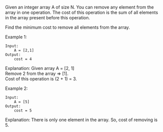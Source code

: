 Given an integer array A of size N. You can remove any element from the array in one operation.
The cost of this operation is the sum of all elements in the array present before this operation.

Find the minimum cost to remove all elements from the array.  

Example 1:
```buildoutcfg
Input:
    A = [2,1]
Output:
    cost = 4
```
Explanation: Given array A = [2, 1]  
Remove 2 from the array => [1].  
Cost of this operation is (2 + 1) = 3.

Example 2:
```buildoutcfg
Input:
    A = [5]
Output:
    cost = 5
```
Explanation: There is only one element in the array. So, cost of removing is 5.